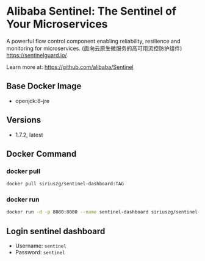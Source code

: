 # Alibaba Sentinel: The Sentinel of Your Microservices

A powerful flow control component enabling reliability, resilience and monitoring for microservices. (面向云原生微服务的高可用流控防护组件) <https://sentinelguard.io/>

Learn more at: <https://github.com/alibaba/Sentinel>

## Base Docker Image

* openjdk:8-jre

## Versions

* 1.7.2, latest

## Docker Command

### docker pull

```bash
docker pull siriuszg/sentinel-dashboard:TAG
```

### docker run

```bash
docker run -d -p 8080:8080 --name sentinel-dashboard siriuszg/sentinel-dashboard:TAG
```

## Login sentinel dashboard

* Username: `sentinel`
* Password: `sentinel`
